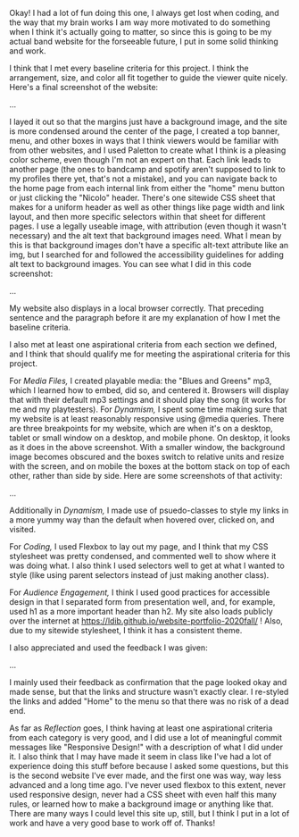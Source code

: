 Okay! I had a lot of fun doing this one, I always get lost when coding, and the way that my brain works I am way more motivated to do something when I think it's actually going to matter, so since this is going to be my actual band website for the forseeable future, I put in some solid thinking and work. 

I think that I met every baseline criteria for this project. I think the arrangement, size, and color all fit together to guide the viewer quite nicely. Here's a final screenshot of the website:

...

I layed it out so that the margins just have a background image, and the site is more condensed around the center of the page, I created a top banner, menu, and other boxes in ways that I think viewers would be familiar with from other websites, and I used Paletton to create what I think is a pleasing color scheme, even though I'm not an expert on that. Each link leads to another page (the ones to bandcamp and spotify aren't supposed to link to my profiles there yet, that's not a mistake), and you can navigate back to the home page from each internal link from either the "home" menu button or just clicking the "Nicolo" header. There's one sitewide CSS sheet that makes for a uniform header as well as other things like page width and link layout, and then more specific selectors within that sheet for different pages. I use a legally useable image, with attribution (even though it wasn't necessary) and the alt text that background images need. What I mean by this is that background images don't have a specific alt-text attribute like an img, but I searched for and followed the accessibility guidelines for adding alt text to background images. You can see what I did in this code screenshot:

...

My website also displays in a local browser correctly. That preceding sentence and the paragraph before it are my explanation of how I met the baseline criteria.

I also met at least one aspirational criteria from each section we defined, and I think that should qualify me for meeting the aspirational criteria for this project.

For *Media Files,* I created playable media: the "Blues and Greens" mp3, which I learned how to embed, did so, and centered it. Browsers will display that with their default mp3 settings and it should play the song (it works for me and my playtesters). For *Dynamism,* I spent some time making sure that my website is at least reasonably responsive using @media queries. There are three breakpoints for my website, which are when it's on a desktop, tablet or small window on a desktop, and mobile phone. On desktop, it looks as it does in the above screenshot. With a smaller window, the background image becomes obscured and the boxes switch to relative units and resize with the screen, and on mobile the boxes at the bottom stack on top of each other, rather than side by side. Here are some screenshots of that activity: 

...

Additionally in *Dynamism,* I made use of psuedo-classes to style my links in a more yummy way than the default when hovered over, clicked on, and visited. 

For *Coding,* I used Flexbox to lay out my page, and I think that my CSS stylesheet was pretty condensed, and commented well to show where it was doing what. I also think I used selectors well to get at what I wanted to style (like using parent selectors instead of just making another class).

For *Audience Engagement,* I think I used good practices for accessible design in that I separated form from presentation well, and, for example, used h1 as a more important header than h2. My site also loads publicly over the internet at https://ldib.github.io/website-portfolio-2020fall/ ! Also, due to my sitewide stylesheet, I think it has a consistent theme. 

I also appreciated and used the feedback I was given:

...

I mainly used their feedback as confirmation that the page looked okay and made sense, but that the links and structure wasn't exactly clear. I re-styled the links and added "Home" to the menu so that there was no risk of a dead end.

As far as *Reflection* goes, I think having at least one aspirational criteria from each category is very good, and I did use a lot of meaningful commit messages like "Responsive Design!" with a description of what I did under it. I also think that I may have made it seem in class like I've had a lot of experience doing this stuff before because I asked some questions, but this is the second website I've ever made, and the first one was way, way less advanced and a long time ago. I've never used flexbox to this extent, never used responsive design, never had a CSS sheet with even half this many rules, or learned how to make a background image or anything like that. There are many ways I could level this site up, still, but I think I put in a lot of work and have a very good base to work off of. Thanks!

